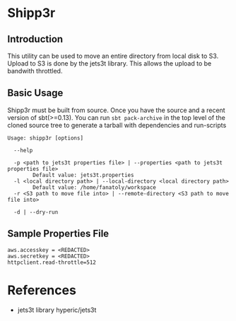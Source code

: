 Shipp3r
=======

## Introduction ##

This utility can be used to move an entire directory from local disk to S3. Upload to S3 is done by the jets3t library. This allows the upload to be bandwith throttled.

## Basic Usage ##

Shipp3r must be built from source. Once you have the source and a recent version of sbt(>=0.13). You can run `sbt pack-archive` in the top level of the cloned source tree to generate a tarball with dependencies and run-scripts

```
Usage: shipp3r [options]

  --help
        
  -p <path to jets3t properties file> | --properties <path to jets3t properties file>
        Default value: jets3t.properties
  -l <local directory path> | --local-directory <local directory path>
        Default value: /home/fanatoly/workspace
  -r <S3 path to move file into> | --remote-directory <S3 path to move file into>
        
  -d | --dry-run
```

## Sample Properties File ##
```
aws.accesskey = <REDACTED>
aws.secretkey = <REDACTED>
httpclient.read-throttle=512
```


# References #

- jets3t library hyperic/jets3t
